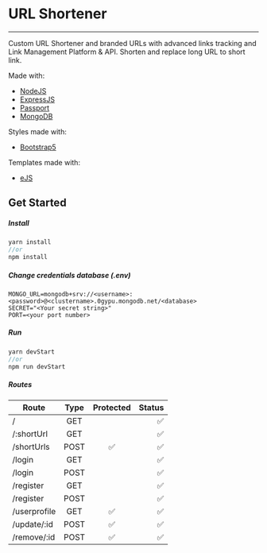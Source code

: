 # URL Shortener
-----

Custom URL Shortener and branded URLs with advanced links tracking and Link Management Platform & API. Shorten and replace long URL to short link.

Made with:
- [NodeJS](https://nodejs.org/en/)
- [ExpressJS](http://expressjs.com/)
- [Passport](https://www.passportjs.org/)
- [MongoDB](https://www.mongodb.com/)

Styles made with:
- [Bootstrap5](https://getbootstrap.com/)

Templates made with:
- [eJS](https://ejs.co/)

## Get Started

##### Install

```javascript
yarn install
//or
npm install
```

##### Change credentials database (.env)

```
MONGO_URL=mongodb+srv://<username>:<password>@<clustername>.0gypu.mongodb.net/<database>
SECRET="<Your secret string>"
PORT=<your port number>
```


##### Run

```javascript
yarn devStart
//or
npm run devStart
```

##### Routes

| Route           | Type           | Protected          | Status               |
| -------------   |:-------------: |:-------------:     |              -----:  |
| /               | GET            |                    |   :white_check_mark: |
| /:shortUrl      | GET            |                    |   :white_check_mark: |
| /shortUrls      | POST           | :white_check_mark: |   :white_check_mark: |
| /login          | GET            |                    |   :white_check_mark: |
| /login          | POST           |                    |   :white_check_mark: |
| /register       | GET            |                    |   :white_check_mark: |
| /register       | POST           |                    |   :white_check_mark: |
| /userprofile    | GET            | :white_check_mark: |   :white_check_mark: |
| /update/:id     | POST           | :white_check_mark: |   :white_check_mark: |
| /remove/:id     | POST           | :white_check_mark: |   :white_check_mark: |
